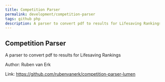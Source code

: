 ```yaml
---
title: Competition Parser
permalink: development/competition-parser
tags: github php
description: A parser to convert pdf to results for Lifesaving Rankings
---
```


## Competition Parser

A parser to convert pdf to results for Lifesaving Rankings

Author: Ruben van Erk

Link: <https://github.com/rubenvanerk/competition-parser-lumen>
